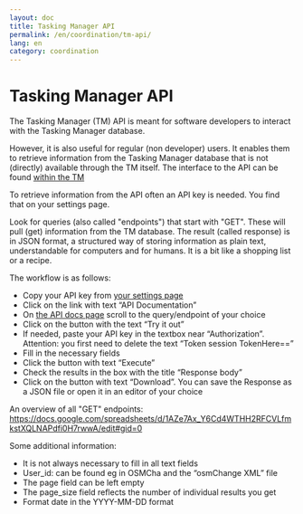 ```yaml
---
layout: doc
title: Tasking Manager API
permalink: /en/coordination/tm-api/
lang: en
category: coordination
---
```


# Tasking Manager API

The Tasking Manager (TM) API is meant for software developers to interact with the Tasking Manager database.

However, it is also useful for regular (non developer) users. It enables them to retrieve information from the Tasking Manager database that is not (directly) available through the TM itself. The interface to the API can be found [within the TM](https://tasks.hotosm.org/api-docs/)

To retrieve information from the API often an API key is needed. You find that on your settings page.

Look for queries (also called "endpoints") that start with "GET". These will pull (get) information from the TM database. The result (called response) is in JSON format, a structured way of storing information as plain text, understandable for computers and for humans. It is a bit like a shopping list or a recipe.

The workflow is as follows:
* Copy your API key from [your settings page](https://tasks.hotosm.org/settings)
* Click on the link with text “API Documentation”
* On [the API docs page](https://tasks.hotosm.org/api-docs/) scroll to the query/endpoint of your choice 
* Click on the button with the text “Try it out”
* If needed, paste your API key in the textbox near “Authorization”. Attention: you first need to delete the text “Token session TokenHere==” 
* Fill in the necessary fields
* Click the button with text “Execute”
* Check the results in the box with the title “Response body”
* Click on the button with text “Download”. You can save the Response as a JSON file or open it in an editor of your choice

An overview of all "GET" endpoints: <https://docs.google.com/spreadsheets/d/1AZe7Ax_Y6Cd4WTHH2RFCVLfmkstXQLNAPdfi0H7rwwA/edit#gid=0>

Some additional information:
* It is not always necessary to fill in all text fields
* User_id: can be found eg in OSMCha and the “osmChange XML” file
* The page field can be left empty
* The page_size field reflects the number of individual results you get
* Format date in the YYYY-MM-DD format



